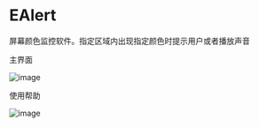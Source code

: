 # EAlert
屏幕颜色监控软件。指定区域内出现指定颜色时提示用户或者播放声音

主界面

![image](https://github.com/renrendoushikexuejia/EAlert/assets/114080693/137912fd-2780-4365-9a8a-1aa3af5bd061)

使用帮助

![image](https://github.com/renrendoushikexuejia/EAlert/assets/114080693/ad869eb6-7ff4-40d7-8e66-dcc4a7273964)
